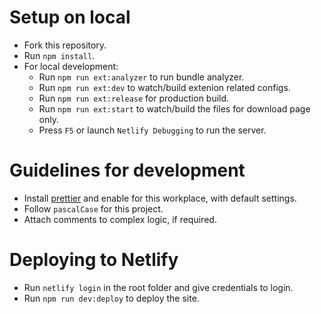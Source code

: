 # Setup on local

- Fork this repository.
- Run `npm install`.
- For local development:
  - Run `npm run ext:analyzer` to run bundle analyzer.
  - Run `npm run ext:dev` to watch/build extenion related configs.
  - Run `npm run ext:release` for production build.
  - Run `npm run ext:start` to watch/build the files for download page only.
  - Press `F5` or launch `Netlify Debugging` to run the server.

# Guidelines for development

- Install [prettier]("https://marketplace.visualstudio.com/items?itemName=esbenp.prettier-vscode") and enable for this workplace, with default settings.
- Follow `pascalCase` for this project.
- Attach comments to complex logic, if required.

# Deploying to Netlify

- Run `netlify login` in the root folder and give credentials to login.
- Run `npm run dev:deploy` to deploy the site.
